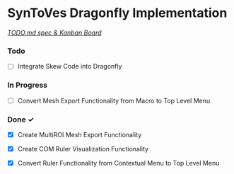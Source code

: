 # SynToVes Dragonfly Implementation

<em>[TODO.md spec & Kanban Board](https://bit.ly/3fCwKfM)</em>

### Todo

- [ ] Integrate Skew Code into Dragonfly  

### In Progress

- [ ] Convert Mesh Export Functionality from Macro to Top Level Menu  

### Done ✓

- [x] Create MultiROI Mesh Export Functionality  
- [x] Create COM Ruler Visualization Functionality  
- [x] Convert Ruler Functionality from Contextual Menu to Top Level Menu  

